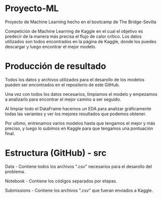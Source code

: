 # Proyecto-ML
Proyecto de Machine Learning hecho en el bootcamp de The Bridge-Sevilla

Competición de Machine Learning de Kaggle en el cual el objetivo es predecir de la manera más precisa el flujo de calor crítico. Los datos utilizados son todos encontrados en la página de Kaggle, donde los puedes descargar y luego encontrar el mejor modelo.

# Producción de resultado
Todos los datos y archivos utilizados para el desarollo de los modelos pueden ser encontrados en el repositorio de este GitHub.

Una vez con todos los datos necesarios, limpiamos el modelo y empezamos a analizarlo para encontrar el mejor camino a ser seguido.

Al limpiar todo el DataFrame hacemos un EDA para analizar gráficamente todas las variantes y ver los mejores resultados que podemos obtener.

Por ultimo, entrenamos varios modelos hasta que tengamos el mejor y más preciso, y luego lo subimos en Kaggle para que tengamos una pontuación final.

# Estructura (GitHub) - src
Data - Contiene todos los archivos ".csv" necesarios para el desarollo del problema.

Notebook - Contiene los códigos separados por etapas.

Submissions - Contiene los archivos ".csv" que fueran enviados a Kaggle.
